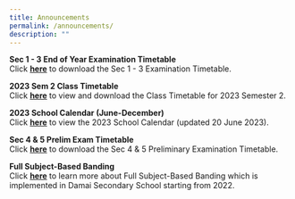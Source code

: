 ```yaml
---
title: Announcements
permalink: /announcements/
description: ""
---
```

<p><strong>Sec 1 - 3 End of Year Examination Timetable</strong><br>Click&nbsp;<strong><a href="/information/students/assessment-matters" target="_blank" rel="noopener">here</a></strong>&nbsp;to download the Sec 1 - 3 Examination Timetable.</p>

<p><strong>2023 Sem 2 Class Timetable</strong><br>Click&nbsp;<strong><a href="/information/students/class-timetable" target="_blank" rel="noopener">here</a></strong>&nbsp;to view and download the Class Timetable for 2023 Semester 2.</p>
<p><strong>2023 School Calendar (June-December)</strong><br>Click&nbsp;<strong><a href="/files/Information/Calendar of Events/2023 school calendar damai sec (for students) (jun - dec 2023).pdf" target="_blank" rel="noopener">here</a></strong>&nbsp;to view the 2023 School Calendar (updated 20 June 2023).</p>

<p><strong>Sec 4 &amp; 5 Prelim Exam Timetable</strong><br>Click&nbsp;<strong><a href="/information/students/assessment-matters" target="_blank" rel="noopener">here</a></strong>&nbsp;to download the Sec 4 &amp; 5 Preliminary Examination Timetable.</p>
<p><strong>Full Subject-Based Banding</strong><br>Click&nbsp;<strong><a href="/information/full-subject-based-banding" target="_blank" rel="noopener">here</a></strong>&nbsp;to learn more about Full Subject-Based Banding which is implemented in Damai Secondary School starting from 2022.</p>